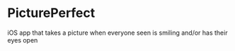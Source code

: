 PicturePerfect
==============

iOS app that takes a picture when everyone seen is smiling and/or has their eyes open
